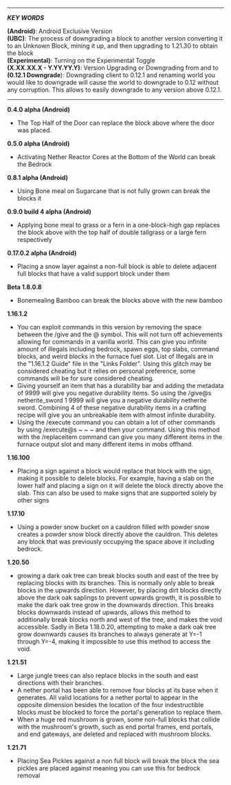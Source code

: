 ______________________________________________________________________________________________________________________________________
***KEY WORDS***

**(Android)**: Android Exclusive Version
<br>
**(UBC)**: The process of downgrading a block to another version converting it to an Unknown Block, mining it up, and then upgrading to 1.21.30 to obtain the block
<br>
**(Experimental)**: Turning on the Experimental Toggle
<br>
**(X.XX.XX.X - Y.YY.YY.Y)**: Version Upgrading or Downgrading from and to 
<br>
**(0.12.1 Downgrade**): Downgrading client to 0.12.1 and renaming world you would like to downgrade will cause the world to downgrade to 0.12 without any corruption. This allows to easily downgrade to any version above 0.12.1. 
______________________________________________________________________________________________________________________________________

**0.4.0 alpha (Android)**
- The Top Half of the Door can replace the block above where the door was placed. 

**0.5.0 alpha (Android)**
- Activating Nether Reactor Cores at the Bottom of the World can break the Bedrock

**0.8.1 alpha (Android)**
- Using Bone meal on Sugarcane that is not fully grown can break the blocks it

**0.9.0 build 4 alpha (Android)**
- Applying bone meal to grass or a fern in a one-block-high gap replaces the block above with the top half of double tallgrass or a large fern respectively

**0.17.0.2 alpha (Android)**
- Placing a snow layer against a non-full block is able to delete adjacent full blocks that have a valid support block under them

**Beta 1.8.0.8**
- Bonemealing Bamboo can break the blocks above with the new bamboo

**1.16.1.2**
- You can exploit commands in this version by removing the space between the /give and the @ symbol. This will not turn off achievements allowing for commands in a vanilla world. This can give you infinite amount of illegals including bedrock, spawn eggs, top slabs, command blocks, and weird blocks in the furnace fuel slot. List of Illegals are in the "1.16.1.2 Guide" file in the "Links Folder". Using this glitch may be considered cheating but it relies on personal preference, some commands will be for sure considered cheating. 
- Giving yourself an item that has a durability bar and adding the metadata of 9999 will give you negative durability items. So using the /give@s netherite_sword 1 9999 will give you a negative durability netherite sword. Combining 4 of these negative durability items in a crafting recipe will give you an unbreakable item with almost infinite durability.
- Using the /execute command you can obtain a lot of other commands by using /execute@s ~ ~ ~ and then your command. Using this method with the /replaceitem command can give you many different items in the furnace output slot and many different items in mobs offhand.

**1.16.100**
- Placing a sign against a block would replace that block with the sign, making it possible to delete blocks. For example, having a slab on the lower half and placing a sign on it will delete the block directly above the slab. This can also be used to make signs that are supported solely by other signs

**1.17.10**
- Using a powder snow bucket on a cauldron filled with powder snow creates a powder snow block directly above the cauldron. This deletes any block that was previously occupying the space above it including bedrock.

**1.20.50**
- growing a dark oak tree can break blocks south and east of the tree by replacing blocks with its branches. This is normally only able to break blocks in the upwards direction. However, by placing dirt blocks directly above the dark oak saplings to prevent upwards growth, it is possible to make the dark oak tree grow in the downwards direction. This breaks blocks downwards instead of upwards, allows this method to additionally break blocks north and west of the tree, and makes the void accessible. Sadly in Beta 1.18.0.20, attempting to make a dark oak tree grow downwards causes its branches to always generate at Y=-1 through Y=-4, making it impossible to use this method to access the void.

**1.21.51**
- Large jungle trees can also replace blocks in the south and east directions with their branches.
- A nether portal has been able to remove four blocks at its base when it generates. All valid locations for a nether portal to appear in the opposite dimension besides the location of the four indestructible blocks must be blocked to force the portal's generation to replace them.
- When a huge red mushroom is grown, some non-full blocks that collide with the mushroom's growth, such as end portal frames, end portals, and end gateways, are deleted and replaced with mushroom blocks.

**1.21.71**
- Placing Sea Pickles against a non full block will break the block the sea pickles are placed against meaning you can use this for bedrock removal

